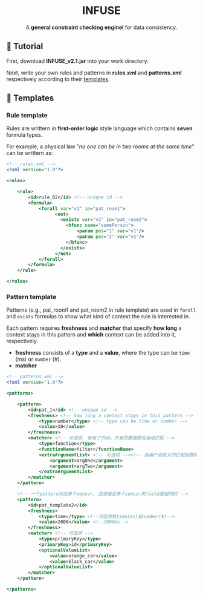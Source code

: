 <h1 align="center">
  INFUSE
</h1>

<p align="center">A <b>general constraint checking enginel</b> for data consistency.</p>

## 🚩 Tutorial

First, download **INFUSE_v2.1.jar** into your work directory.

Next, write your own rules and patterns in **rules.xml** and **patterns.xml** respectively according to their [templates](#templates).



## :page_facing_up: <span id="templates">Templates</span>

### Rule template

Rules are writtern in **first-order logic** style language which contains **seven** formula types. 

For example, a physical law  "*no one can be in two rooms at the same time*" can be writtern as:

```XML
<!-- rules.xml -->
<?xml version="1.0"?>

<rules>

    <rule>
        <id>rule_02</id> <!-- unique id -->
        <formula>
            <forall var="v1" in="pat_room1">
                  <not>
                    <exists var="v2" in="pat_room2">
                      <bfunc name="samePerson">
                          <param pos="1" var="v1"/>
                          <param pos="2" var="v2"/>
                      </bfunc>
                    </exists>
                  </not>
            </forall>
        </formula>
    </rule>

</rules>
```

### Pattern template

Patterns (e.g., pat_room1 and pat_room2 in rule template) are used in `forall` and `exists` formulas to show what kind of context the rule is interested in.

Each pattern requires **freshness** and **matcher** that specify **how long** a context stays in this pattern and **which** context can be added into it, respectively.

- **freshness** consists of a **type** and a **value**, where the type can be `time` (ms) or `number` (#). 
- **matcher** 

```XML
<!-- patterns.xml -->
<?xml version="1.0"?>

<patterns>

    <pattern>
        <id>pat_1</id> <!-- unique id -->
        <freshness> <!-- how long a context stays in this pattern -->
            <type>number</type> <!-- type can be time or number -->
            <value>10</value>
        </freshness>
        <matcher> <!-- 可选项, 缺省了的话，所有的数据都会自动匹配 -->
            <type>function</type>
            <functionName>filter</functionName>
            <extraArgumentList> <!-- 可选项 --><!-- 由用户自定义的匹配函数除context之外的额外参数 -->
                <argument>argOne</argument>
                <argument>argTwo</argument>
            </extraArgumentList>
        </matcher>
    </pattern>

    <!-- 一个pattern对应多个sensor, 应该保证多个sensor的field是相同的 -->
    <pattern>
        <id>pat_template2</id>
        <freshness>
            <type>time</type> <!--可选项有time(ms)和number(#)-->
            <value>2000</value> <!--2000ms-->
        </freshness>
        <matcher> <!-- 可选项 -->
            <type>primaryKey</type>
            <primaryKey>id</primaryKey>
            <optionalValueList>
                <value>orange_car</value>
                <value>black_car</value>
            </optionalValueList>
        </matcher>
    </pattern>

</patterns>


```
